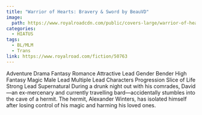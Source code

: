```yaml
---
title: "Warrior of Hearts: Bravery & Sword by BeauVD"
image: 
  path: https://www.royalroadcdn.com/public/covers-large/warrior-of-hearts-bravery-sword-aacaiukl9xa.jpg
categories:
  - HIATUS
tags:
  - BL/MLM
  - Trans
link: https://www.royalroad.com/fiction/50763
---
```

Adventure Drama Fantasy Romance Attractive Lead Gender Bender High Fantasy Magic Male Lead Multiple Lead Characters Progression Slice of Life Strong Lead Supernatural
During a drunk night out with his comrades, David—an ex-mercenary and currently travelling bard—accidentally stumbles into the cave of a hermit. The hermit, Alexander Winters, has isolated himself after losing control of his magic and harming his loved ones.